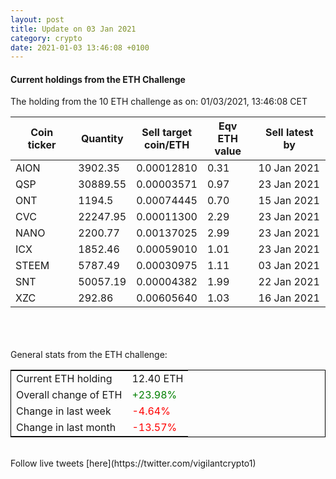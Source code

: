 ```yaml
---
layout: post
title: Update on 03 Jan 2021
category: crypto
date: 2021-01-03 13:46:08 +0100
---
```

<!-- Global site tag (gtag.js) - Google Analytics -->
<script async src="https://www.googletagmanager.com/gtag/js?id=UA-103831149-5"></script>
<script>
  window.dataLayer = window.dataLayer || [];
  function gtag(){dataLayer.push(arguments);}
  gtag('js', new Date());

  gtag('config', 'UA-103831149-5');
</script>


#### Current holdings from the ETH Challenge

The holding from the 10 ETH challenge as on: 01/03/2021, 13:46:08 CET

|Coin ticker|Quantity|Sell target<br>coin/ETH|Eqv ETH<br>value|Sell latest by|
|-----------|--------|-----------|-----------|--------------|
AION|3902.35|  0.00012810|0.31|10 Jan 2021|
QSP|30889.55|  0.00003571|0.97|23 Jan 2021|
ONT|1194.5|  0.00074445|0.70|15 Jan 2021|
CVC|22247.95|  0.00011300|2.29|23 Jan 2021|
NANO|2200.77|  0.00137025|2.99|23 Jan 2021|
ICX|1852.46|  0.00059010|1.01|23 Jan 2021|
STEEM|5787.49|  0.00030975|1.11|03 Jan 2021|
SNT|50057.19|  0.00004382|1.99|22 Jan 2021|
XZC|292.86|  0.00605640|1.03|16 Jan 2021|

<br>
<br>
<br>
General stats from the ETH challenge:

<table style="border:1px solid black;margin-left:auto;margin-right:auto;">
	<tbody>
	<tr>
		<td>Current ETH holding</td>
		<td>     12.40 ETH</td>
	</tr>
	<tr>
		<td>Overall change of ETH</td>
		<td><font color="green">+23.98%</font></td>
	</tr>
	<tr>
		<td>Change in last week</td>
		<td><font color="red">-4.64%</font></td>
	</tr>
	<tr>
		<td>Change in last month</td>
		<td><font color="red">-13.57%</font></td>
	</tr>
	</tbody>
</table>

<br>
Follow live tweets [here](https://twitter.com/vigilantcrypto1)
<br>
<br>